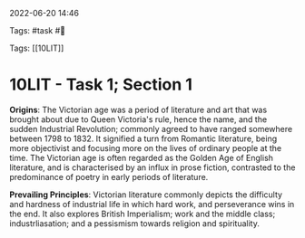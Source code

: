 2022-06-20 14:46

Tags: #task #🌰 

Tags: [[10LIT]]

# 10LIT - Task 1; Section 1
**Origins**: The Victorian age was a period of literature and art that was brought about due to Queen Victoria's rule, hence the name, and the sudden Industrial Revolution; commonly agreed to have ranged somewhere between 1798 to 1832. It signified a turn from Romantic literature, being more objectivist and focusing more on the lives of ordinary people at the time. The Victorian age is often regarded as the Golden Age of English literature, and is characterised by an influx in prose fiction, contrasted to the predominance of poetry in early periods of literature. 

**Prevailing Principles**: Victorian literature commonly depicts the difficulty and hardness of industrial life in which hard work, and perseverance wins in the end. It also explores British Imperialism; work and the middle class; industrliasation; and a pessismism towards religion and spirituality. 